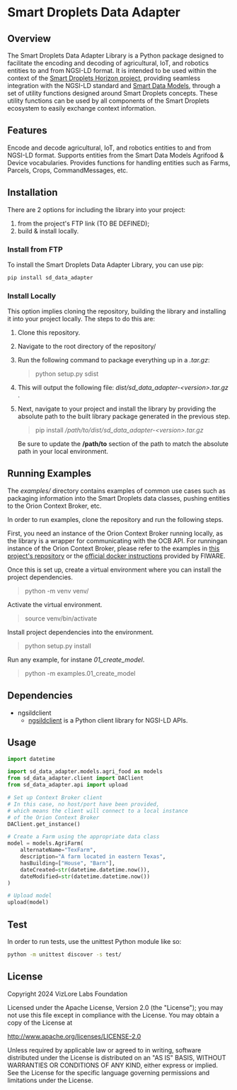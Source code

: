 # Smart Droplets Data Adapter

## Overview

The Smart Droplets Data Adapter Library is a Python package designed to facilitate the encoding and decoding of agricultural, IoT, and robotics entities to and from NGSI-LD format. It is intended to be used within the context of the [Smart Droplets Horizon project](https://smartdroplets.eu/), providing seamless integration with the NGSI-LD standard and [Smart Data Models](https://smartdatamodels.org/), through a set of utility functions designed around Smart Droplets concepts. These utility functions can be used by all components of the Smart Droplets ecosystem to easily exchange context information.

## Features

Encode and decode agricultural, IoT, and robotics entities to and from NGSI-LD format.
Supports entities from the Smart Data Models Agrifood & Device vocabularies.
Provides functions for handling entities such as Farms, Parcels, Crops, CommandMessages, etc.

## Installation

There are 2 options for including the library into your project:

1. from the project's FTP link (TO BE DEFINED);
1. build & install locally.

### Install from FTP

To install the Smart Droplets Data Adapter Library, you can use pip:

```bash
pip install sd_data_adapter
```

### Install Locally

This option implies cloning the repository, building the library and installing it into your project locally. The steps to do this are:

1. Clone this repository.

1. Navigate to the root directory of the repository/

1. Run the following command to package everything up in a _.tar.gz_:
    
    > python setup.py sdist

1. This will output the following file: _dist/sd_data_adapter-\<version\>.tar.gz_ .

1. Next, navigate to your project and install the library by providing the absolute path to the built library package generated in the previous step.

    > pip install _/path/to/dist/sd_data_adapter-\<version\>.tar.gz_

    Be sure to update the __/path/to__ section of the path to match the absolute path in your local environment.

## Running Examples

The _examples/_ directory contains examples of common use cases such as packaging information into the Smart Droplets data classes, pushing entities to the Orion Context Broker, etc.

In order to run examples, clone the repository and run the following steps.

First, you need an instance of the Orion Context Broker running locally, as the library is a wrapper for communicating with the OCB API. For runningan instance of the Orion Context Broker, please refer to the examples in [this project's repository](https://github.com/Smart-Droplets-Project/contextBrokerExamples) or the [official docker instructions](https://hub.docker.com/r/fiware/orion) provided by FIWARE.

Once this is set up, create a virtual environment where you can install the project dependencies.

> python -m venv venv/

Activate the virtual environment.

> source venv/bin/activate

Install project dependencies into the environment.

> python setup.py install

Run any example, for instane _01_create_model_.

> python -m examples.01_create_model

## Dependencies

- ngsildclient
    - [ngsildclient](https://pypi.org/project/ngsildclient/) is a Python client library for NGSI-LD APIs.

## Usage

```py
import datetime

import sd_data_adapter.models.agri_food as models
from sd_data_adapter.client import DAClient
from sd_data_adapter.api import upload

# Set up Context Broker client
# In this case, no host/port have been provided,
# which means the client will connect to a local instance 
# of the Orion Context Broker  
DAClient.get_instance()

# Create a Farm using the appropriate data class
model = models.AgriFarm(
    alternateName="TexFarm",
    description="A farm located in eastern Texas",
    hasBuilding=["House", "Barn"],
    dateCreated=str(datetime.datetime.now()),
    dateModified=str(datetime.datetime.now())
)

# Upload model 
upload(model)
```

## Test

In order to run tests, use the unittest Python module like so:

```bash
python -m unittest discover -s test/
```

## License

Copyright 2024 VizLore Labs Foundation

Licensed under the Apache License, Version 2.0 (the "License");
you may not use this file except in compliance with the License.
You may obtain a copy of the License at

http://www.apache.org/licenses/LICENSE-2.0

Unless required by applicable law or agreed to in writing, software
distributed under the License is distributed on an "AS IS" BASIS,
WITHOUT WARRANTIES OR CONDITIONS OF ANY KIND, either express or implied.
See the License for the specific language governing permissions and
limitations under the License.